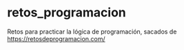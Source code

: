 # retos_programacion
Retos para practicar la lógica de programación, sacados de https://retosdeprogramacion.com/
